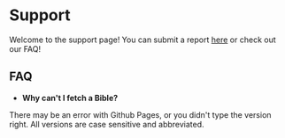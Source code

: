 # Support
Welcome to the support page! You can submit a report [here](https://mlgherobrine.github.io/report) or check out our FAQ!
## FAQ
- **Why can't I fetch a Bible?**

There may be an error with Github Pages, or you didn't type the version right. All versions are case sensitive and abbreviated.
